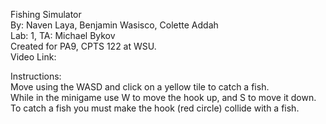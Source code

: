 Fishing Simulator<br />
By: Naven Laya, Benjamin Wasisco, Colette Addah<br />
Lab: 1, TA: Michael Bykov<br />
Created for PA9, CPTS 122 at WSU.<br />
Video Link: 

Instructions: <br />
Move using the WASD and click on a yellow tile to catch a fish. <br />
While in the minigame use W to move the hook up, and S to move it down. <br />
To catch a fish you must make the hook (red circle) collide with a fish. <br />
